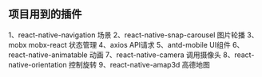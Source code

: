 ## 项目用到的插件
1、react-native-navigation 场景
2、react-native-snap-carousel 图片轮播
3、mobx mobx-react 状态管理
4、axios API请求
5、antd-mobile UI组件
6、react-native-animatable 动画
7、react-native-camera 调用摄像头
8、react-native-orientation 控制旋转
9、react-native-amap3d 高德地图
